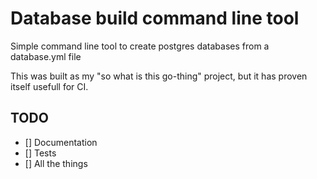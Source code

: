 # Database build command line tool

Simple command line tool to create postgres databases from a database.yml file

This was built as my "so what is this go-thing" project, but it has proven itself usefull for CI.

## TODO

- [] Documentation
- [] Tests
- [] All the things
